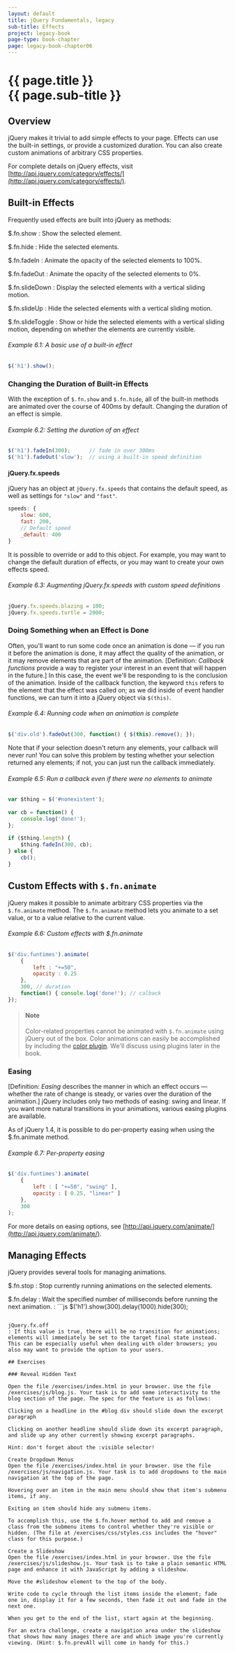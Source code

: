 ```yaml
---
layout: default
title: jQuery Fundamentals, legacy
sub-title: Effects
project: legacy-book
page-type: book-chapter
page: legacy-book-chapter06
---
```


# {{ page.title }} <br> {{ page.sub-title }}

## Overview

jQuery makes it trivial to add simple effects to your page. Effects can use the built-in settings, or provide a customized duration. You can also create custom animations of arbitrary CSS properties.

For complete details on jQuery effects, visit [http://api.jquery.com/category/effects/](http://api.jquery.com/category/effects/).

## Built-in Effects

Frequently used effects are built into jQuery as methods:

$.fn.show
: Show the selected element.

$.fn.hide
: Hide the selected elements.

$.fn.fadeIn
: Animate the opacity of the selected elements to 100%.

$.fn.fadeOut
: Animate the opacity of the selected elements to 0%.

$.fn.slideDown
: Display the selected elements with a vertical sliding motion.

$.fn.slideUp
: Hide the selected elements with a vertical sliding motion.

$.fn.slideToggle
: Show or hide the selected elements with a vertical sliding motion, depending on whether the elements are currently visible.

###### Example 6.1: A basic use of a built-in effect

```js
$('h1').show();
```

### Changing the Duration of Built-in Effects

With the exception of `$.fn.show` and `$.fn.hide`, all of the built-in methods are animated over the course of 400ms by default. Changing the duration of an effect is simple.

###### Example 6.2: Setting the duration of an effect

```js
$('h1').fadeIn(300);      // fade in over 300ms
$('h1').fadeOut('slow');  // using a built-in speed definition
```

#### jQuery.fx.speeds

jQuery has an object at `jQuery.fx.speeds` that contains the default speed, as well as settings for `"slow"` and `"fast"`.

```js
speeds: {
    slow: 600,
    fast: 200,
    // Default speed
    _default: 400
}
```

It is possible to override or add to this object. For example, you may want to change the default duration of effects, or you may want to create your own effects speed.

###### Example 6.3: Augmenting jQuery.fx.speeds with custom speed definitions

```js
jQuery.fx.speeds.blazing = 100;
jQuery.fx.speeds.turtle = 2000;
```

### Doing Something when an Effect is Done

Often, you'll want to run some code once an animation is done — if you run it before the animation is done, it may affect the quality of the animation, or it may remove elements that are part of the animation. [Definition: *Callback functions* provide a way to register your interest in an event that will happen in the future.] In this case, the event we'll be responding to is the conclusion of the animation. Inside of the callback function, the keyword `this` refers to the element that the effect was called on; as we did inside of event handler functions, we can turn it into a jQuery object via `$(this)`.

###### Example 6.4: Running code when an animation is complete

```js
$('div.old').fadeOut(300, function() { $(this).remove(); });
```

Note that if your selection doesn't return any elements, your callback will never run! You can solve this problem by testing whether your selection returned any elements; if not, you can just run the callback immediately.

###### Example 6.5: Run a callback even if there were no elements to animate

```js
var $thing = $('#nonexistent');
 
var cb = function() {
    console.log('done!');
};
 
if ($thing.length) {
    $thing.fadeIn(300, cb);
} else {
    cb();
}
```

## Custom Effects with `$.fn.animate`

jQuery makes it possible to animate arbitrary CSS properties via the `$.fn.animate` method. The `$.fn.animate` method lets you animate to a set value, or to a value relative to the current value.

###### Example 6.6: Custom effects with $.fn.animate

```js
$('div.funtimes').animate(
    {
        left : "+=50",
        opacity : 0.25
    },
    300, // duration
    function() { console.log('done!'); // calback
});
```

> #### Note  
>   
> Color-related properties cannot be animated with `$.fn.animate` using jQuery out of the box. Color animations can easily be accomplished by including the [color plugin](http://plugins.jquery.com/files/jquery.color.js.txt). We'll discuss using plugins later in the book.

### Easing

[Definition: *Easing* describes the manner in which an effect occurs — whether the rate of change is steady, or varies over the duration of the animation.] jQuery includes only two methods of easing: swing and linear. If you want more natural transitions in your animations, various easing plugins are available.

As of jQuery 1.4, it is possible to do per-property easing when using the $.fn.animate method.

###### Example 6.7: Per-property easing

```js
$('div.funtimes').animate(
    {
        left : [ "+=50", "swing" ],
        opacity : [ 0.25, "linear" ]
    },
    300
);
```

For more details on easing options, see [http://api.jquery.com/animate/](http://api.jquery.com/animate/).

## Managing Effects

jQuery provides several tools for managing animations.

$.fn.stop
: Stop currently running animations on the selected elements.

$.fn.delay
: Wait the specified number of milliseconds before running the next animation.
: ```js
$('h1').show(300).delay(1000).hide(300);
```

jQuery.fx.off
: If this value is true, there will be no transition for animations; elements will immediately be set to the target final state instead. This can be especially useful when dealing with older browsers; you also may want to provide the option to your users.

## Exercises

### Reveal Hidden Text

Open the file /exercises/index.html in your browser. Use the file /exercises/js/blog.js. Your task is to add some interactivity to the blog section of the page. The spec for the feature is as follows:

Clicking on a headline in the #blog div should slide down the excerpt paragraph

Clicking on another headline should slide down its excerpt paragraph, and slide up any other currently showing excerpt paragraphs.

Hint: don't forget about the :visible selector!

Create Dropdown Menus
Open the file /exercises/index.html in your browser. Use the file /exercises/js/navigation.js. Your task is to add dropdowns to the main navigation at the top of the page.

Hovering over an item in the main menu should show that item's submenu items, if any.

Exiting an item should hide any submenu items.

To accomplish this, use the $.fn.hover method to add and remove a class from the submenu items to control whether they're visible or hidden. (The file at /exercises/css/styles.css includes the "hover" class for this purpose.)

Create a Slideshow
Open the file /exercises/index.html in your browser. Use the file /exercises/js/slideshow.js. Your task is to take a plain semantic HTML page and enhance it with JavaScript by adding a slideshow.

Move the #slideshow element to the top of the body.

Write code to cycle through the list items inside the element; fade one in, display it for a few seconds, then fade it out and fade in the next one.

When you get to the end of the list, start again at the beginning.

For an extra challenge, create a navigation area under the slideshow that shows how many images there are and which image you're currently viewing. (Hint: $.fn.prevAll will come in handy for this.)
